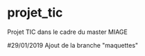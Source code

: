 # projet_tic
Projet TIC dans le cadre du master MIAGE

#29/01/2019
Ajout de la branche "maquettes"

